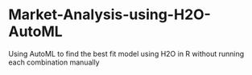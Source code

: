 # Market-Analysis-using-H2O-AutoML
Using AutoML to find the best fit model using H2O in R without running each combination manually
